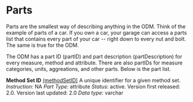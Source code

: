 <!-- Anything in comments, like this line, are not printed removed for the parsed .md  -->

# Parts

Parts are the smallest way of describing anything in the ODM. Think of the example of parts of a car. If you own a car, your garage can access a parts list that contains every part of your car -- right down to every nut and bolt. The same is true for the ODM.

The ODM has a part ID (partID) and part description (partDescription) for every measure, method and attribute. There are also partIDs for measure categories, units, aggreations, and other parts. Below is the part list.

<!-- Below is the first row of the Dictionary.csv file-->
<!-- List every part in alphabetical order basd on `label`-->

**Method Set ID** [(methodSetID)](#methodSteID) A unique identifier for a given method set.
_Instruction:_ NA
_Part Type:_ attribute
_Status:_ active. Version first released: 2.0. Version last updated: 2.0
_Data type:_ varchar

<!-- Then continue the list for each part. All 700+ parts! -->
